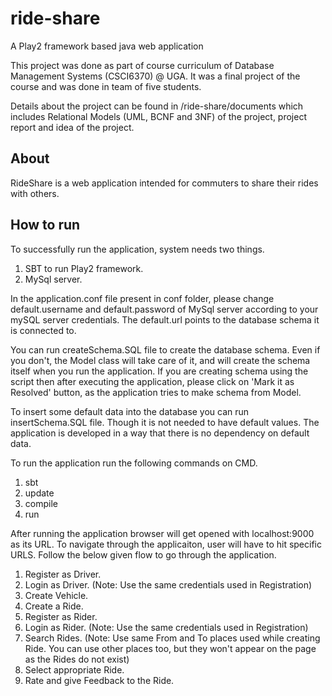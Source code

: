# ride-share
A Play2 framework based java web application

This project was done as part of course curriculum of Database Management Systems (CSCI6370) @ UGA. It was a final project of the course and was done in team of five students.

Details about the project can be found in /ride-share/documents which includes Relational Models (UML, BCNF and 3NF) of the project, project report and idea of the project.

## About
RideShare is a web application intended for commuters to share their rides with others.

## How to run
To successfully run the application, system needs two things.

1. SBT to run Play2 framework.
2. MySql server.

In the application.conf file present in conf folder, please change default.username and default.password of MySql server according to your mySQL server credentials. The default.url points to the database schema it is connected to.

You can run createSchema.SQL file to create the database schema. Even if you don't, the Model class will take care of it,
and will create the schema itself when you run the application. If you are creating schema using the script then after executing the application, please click on
'Mark it as Resolved' button, as the application tries to make schema from Model.

To insert some default data into the database you can run insertSchema.SQL file. Though it is not needed to have default values. The application is developed in a way that there is no dependency on default data.


To run the application run the following commands on CMD.

1. sbt
2. update
3. compile
4. run

After running the application browser will get opened with localhost:9000 as its URL. To navigate through the applicaiton, user will have to hit specific URLS.
Follow the below given flow to go through the application.

1. Register as Driver. 
2. Login as Driver.
(Note: Use the same credentials used in Registration)
3. Create Vehicle.
4. Create a Ride. 
5. Register as Rider. 
6. Login as Rider.
(Note: Use the same credentials used in Registration)
7. Search Rides.
(Note: Use same From and To places used while creating Ride. You can use other places too, but they won't appear on the page as the Rides do not exist)
8. Select appropriate Ride.
9. Rate and give Feedback to the Ride.
